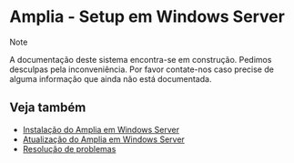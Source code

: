 ﻿# Amplia - Setup em Windows Server

> [!NOTE]
> A documentação deste sistema encontra-se em construção. Pedimos desculpas pela inconveniência. Por favor contate-nos caso
> precise de alguma informação que ainda não está documentada.

## Veja também

* [Instalação do Amplia em Windows Server](install.md)
* [Atualização do Amplia em Windows Server](update.md)
* [Resolução de problemas](troubleshoot/index.md)
